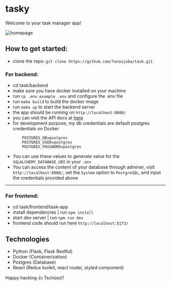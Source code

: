 # tasky

Welcome to your task manager app!

![homepage](https://github.com/funsojoba/task/assets/42432746/4e0e93dd-db13-4866-860b-13253b8b4df2)

## How to get started:
* clone the repo: `git clone https://github.com/funsojoba/task.git`

### For backend:
* cd task/backend
* make sure you have docker installed on your machine
* run `cp .env.example .env` and configure the .env file
* run `make build` to build the docker image
* run `make up` to start the backend server
* the app should be running on `http://localhost:8000/`
* you can visit the API docs at [here](https://documenter.getpostman.com/view/26204419/2s9YJey1k3)
* for development purpose, my db credentials are default postgres credentials on Docker
    ```
        POSTGRES_DB=postgres
        POSTGRES_USER=postgres
        POSTGRES_PASSWORD=postgres
    ```
* You can use these values to generate value for the `SQLALCHEMY_DATABASE_URI` in your `.env`
* You can access the content of your database through adminer, visit `http://localhost:8080/`, set the `System` option to `PostgreSQL`, and input the credentials provided above
___
### For frontend:
* cd task/frontend/task-app
* install dependencies | run `npm install`
* start dev server | run `npm run dev`
* frontend code should run here `http://localhost:5173/`



## Technologies
* Python (Flask, Flask Restful)
* Docker (Containerization)
* Postgres (Database)
* React (Redux toolkit, react router, styled component)


Happy hacking 👍 Tschüss!!

